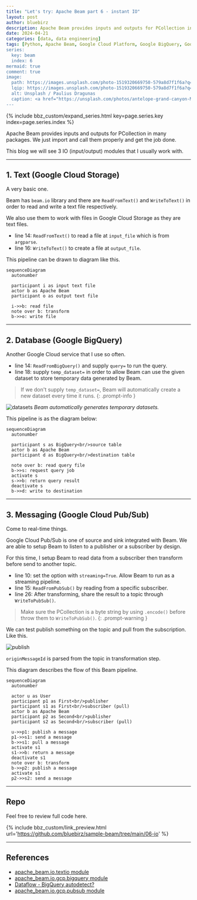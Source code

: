 ```yaml
---
title: "Let's try: Apache Beam part 6 - instant IO"
layout: post
author: bluebirz
description: Apache Beam provides inputs and outputs for PCollection in many packages.
date: 2024-04-21
categories: [data, data engineering]
tags: [Python, Apache Beam, Google Cloud Platform, Google BigQuery, Google Cloud Pub/Sub, Google Cloud Storage, let's try]
series:
  key: beam
  index: 6
mermaid: true
comment: true
image:
  path: https://images.unsplash.com/photo-1519320669750-579a8d7f1f6a?q=80&w=1959&auto=format&fit=crop&ixlib=rb-4.0.3&ixid=M3wxMjA3fDB8MHxwaG90by1wYWdlfHx8fGVufDB8fHx8fA%3D%3D
  lqip: https://images.unsplash.com/photo-1519320669750-579a8d7f1f6a?q=10&w=1959&auto=format&fit=crop&ixlib=rb-4.0.3&ixid=M3wxMjA3fDB8MHxwaG90by1wYWdlfHx8fGVufDB8fHx8fA%3D%3D
  alt: Unsplash / Paulius Dragunas
  caption: <a href="https://unsplash.com/photos/antelope-grand-canyon-M2UXVaLlfds">Unsplash / Paulius Dragunas</a>
---
```


{% include bbz_custom/expand_series.html key=page.series.key index=page.series.index %}

Apache Beam provides inputs and outputs for PCollection in many packages. We just import and call them properly and get the job done.

This blog we will see 3 IO (input/output) modules that I usually work with.

---

## 1. Text (Google Cloud Storage)

A very basic one.

Beam has `beam.io` library and there are `ReadFromText()` and `WriteToText()` in order to read and write a text file respectively.

We also use them to work with files in Google Cloud Storage as they are text files.

<script src="https://gist.github.com/bluebirz/c77aa2a47e3e782959bcab4b0d34a7d4.js?file=06-a-text.py"></script>

- line 14: `ReadFromText()` to read a file at `input_file` which is from `argparse`.
- line 16: `WriteToText()` to create a file at `output_file`.

This pipeline can be drawn to diagram like this.

```mermaid
sequenceDiagram
  autonumber

  participant i as input text file
  actor b as Apache Beam
  participant o as output text file
  
  i->>b: read file
  note over b: transform
  b->>o: write file
```

---

## 2. Database (Google BigQuery)

Another Google Cloud service that I use so often.

<script src="https://gist.github.com/bluebirz/c77aa2a47e3e782959bcab4b0d34a7d4.js?file=06-b-bq.py"></script>

- line 14: `ReadFromBigQuery()` and supply `query=` to run the query.
- line 18: supply `temp_dataset=` in order to allow Beam can use the given dataset to store temporary data generated by Beam.

> If we don't supply `temp_dataset=`, Beam will automatically create a new dataset every time it runs.
{: .prompt-info }

![datasets](https://bluebirzdotnet.s3.ap-southeast-1.amazonaws.com/beam/p6/bq-temp-ds.png)
*Beam automatically generates temporary datasets.*

This pipeline is as the diagram below:

```mermaid
sequenceDiagram
  autonumber

  participant s as BigQuery<br/>source table
  actor b as Apache Beam
  participant d as BigQuery<br/>destination table
  
  note over b: read query file
  b->>s: request query job
  activate s
  s->>b: return query result
  deactivate s
  b->>d: write to destination
```

---

## 3. Messaging (Google Cloud Pub/Sub)

Come to real-time things.

Google Cloud Pub/Sub is one of source and sink integrated with Beam. We are able to setup Beam to listen to a publisher or a subscriber by design.

For this time, I setup Beam to read data from a subscriber then transform before send to another topic.

<script src="https://gist.github.com/bluebirz/c77aa2a47e3e782959bcab4b0d34a7d4.js?file=06-c-pubsub.py"></script>

- line 10: set the option with `streaming=True`. Allow Beam to run as a streaming pipeline.
- line 15: `ReadFromPubSub()` by reading from a specific subscriber.
- line 26: After transforming, share the result to a topic through `WriteToPubSub()`.

> Make sure the PCollection is a byte string by using `.encode()` before throw them to `WriteToPubSub()`.
{: .prompt-warning }

We can test publish something on the topic and pull from the subscription. Like this.

![publish](https://bluebirzdotnet.s3.ap-southeast-1.amazonaws.com/beam/p6/pubsub-pub-pull.png)

`originMessageId` is parsed from the topic in transformation step.

This diagram describes the flow of this Beam pipeline.

```mermaid
sequenceDiagram
  autonumber
  
  actor u as User
  participant p1 as First<br/>publisher
  participant s1 as First<br/>subscriber (pull)
  actor b as Apache Beam
  participant p2 as Second<br/>publisher
  participant s2 as Second<br/>subscriber (pull)
 
  u->>p1: publish a message
  p1->>s1: send a message
  b->>s1: pull a message
  activate s1
  s1->>b: return a message
  deactivate s1
  note over b: transform
  b->>p2: publish a message
  activate s1
  p2->>s2: send a message
```

---

## Repo

Feel free to review full code here.

{% include bbz_custom/link_preview.html url='<https://github.com/bluebirz/sample-beam/tree/main/06-io>' %}

---

## References

- [apache_beam.io.textio module](https://beam.apache.org/releases/pydoc/current/apache_beam.io.textio.html)
- [apache_beam.io.gcp.bigquery module](https://beam.apache.org/releases/pydoc/2.36.0/apache_beam.io.gcp.bigquery.html)
- [Dataflow - BigQuery autodetect?](https://stackoverflow.com/questions/67633861/dataflow-bigquery-autodetect/67643669#67643669)
- [apache_beam.io.gcp.pubsub module](https://beam.apache.org/releases/pydoc/2.29.0/apache_beam.io.gcp.pubsub.html)
